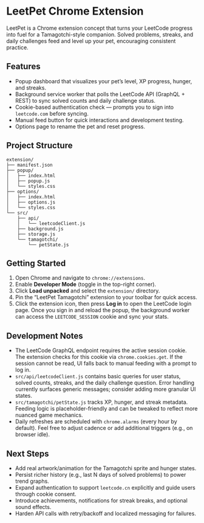 # LeetPet Chrome Extension

LeetPet is a Chrome extension concept that turns your LeetCode progress into fuel for a Tamagotchi-style companion. Solved problems, streaks, and daily challenges feed and level up your pet, encouraging consistent practice.

## Features
- Popup dashboard that visualizes your pet’s level, XP progress, hunger, and streaks.
- Background service worker that polls the LeetCode API (GraphQL + REST) to sync solved counts and daily challenge status.
- Cookie-based authentication check — prompts you to sign into `leetcode.com` before syncing.
- Manual feed button for quick interactions and development testing.
- Options page to rename the pet and reset progress.

## Project Structure
```
extension/
├── manifest.json
├── popup/
│   ├── index.html
│   ├── popup.js
│   └── styles.css
├── options/
│   ├── index.html
│   ├── options.js
│   └── styles.css
└── src/
    ├── api/
    │   └── leetcodeClient.js
    ├── background.js
    ├── storage.js
    └── tamagotchi/
        └── petState.js
```

## Getting Started
1. Open Chrome and navigate to `chrome://extensions`.
2. Enable **Developer Mode** (toggle in the top-right corner).
3. Click **Load unpacked** and select the `extension/` directory.
4. Pin the “LeetPet Tamagotchi” extension to your toolbar for quick access.
5. Click the extension icon, then press **Log in** to open the LeetCode login page. Once you sign in and reload the popup, the background worker can access the `LEETCODE_SESSION` cookie and sync your stats.

## Development Notes
- The LeetCode GraphQL endpoint requires the active session cookie. The extension checks for this cookie via `chrome.cookies.get`. If the session cannot be read, UI falls back to manual feeding with a prompt to log in.
- `src/api/leetcodeClient.js` contains basic queries for user status, solved counts, streaks, and the daily challenge question. Error handling currently surfaces generic messages; consider adding more granular UI states.
- `src/tamagotchi/petState.js` tracks XP, hunger, and streak metadata. Feeding logic is placeholder-friendly and can be tweaked to reflect more nuanced game mechanics.
- Daily refreshes are scheduled with `chrome.alarms` (every hour by default). Feel free to adjust cadence or add additional triggers (e.g., on browser idle).

## Next Steps
- Add real artwork/animation for the Tamagotchi sprite and hunger states.
- Persist richer history (e.g., last N days of solved problems) to power trend graphs.
- Expand authentication to support `leetcode.cn` explicitly and guide users through cookie consent.
- Introduce achievements, notifications for streak breaks, and optional sound effects.
- Harden API calls with retry/backoff and localized messaging for failures.
